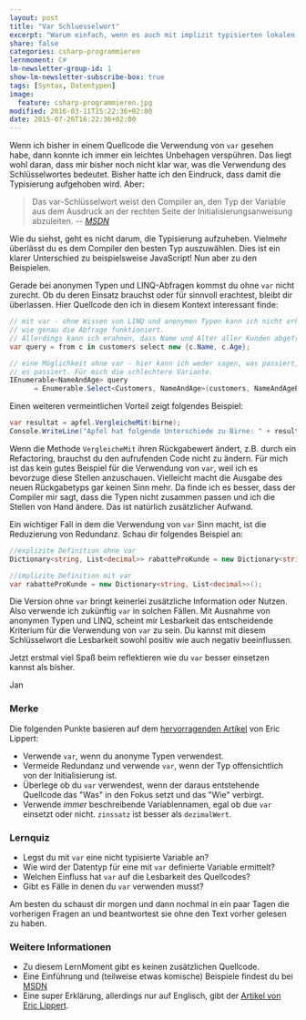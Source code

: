 ```yaml
---
layout: post
title: "Var Schluesselwort"
excerpt: "Warum einfach, wenn es auch mit implizit typisierten lokalen Variablen geht?"
share: false
categories: csharp-programmieren
lernmoment: C#
lm-newsletter-group-id: 1
show-lm-newsletter-subscribe-box: true
tags: [Syntax, Datentypen]
image:
  feature: csharp-programmieren.jpg
modified: 2016-03-11T15:22:36+02:00
date: 2015-07-26T16:22:36+02:00
---
```


Wenn ich bisher in einem Quellcode die Verwendung von `var` gesehen habe, dann konnte ich immer ein leichtes Unbehagen verspühren. Das liegt wohl daran, dass mir bisher noch nicht klar war, was die Verwendung des Schlüsselwortes bedeutet. Bisher hatte ich den Eindruck, dass damit die Typisierung aufgehoben wird. Aber:

> Das var-Schlüsselwort weist den Compiler an, den Typ der Variable aus dem Ausdruck an der rechten Seite der Initialisierungsanweisung abzuleiten.
> -- <cite>[MSDN](https://msdn.microsoft.com/de-de/library/bb384061.aspx)</cite>

Wie du siehst, geht es nicht darum, die Typisierung aufzuheben. Vielmehr überlässt du es dem Compiler den besten Typ auszuwählen. Dies ist ein klarer Unterschied zu beispielsweise JavaScript! Nun aber zu den Beispielen.

Gerade bei anonymen Typen und LINQ-Abfragen kommst du ohne `var` nicht zurecht. Ob du deren Einsatz brauchst oder für sinnvoll erachtest, bleibt dir überlassen. Hier Quellcode den ich in diesem Kontext interessant finde:

```cs
// mit var - ohne Wissen von LINQ und anonymen Typen kann ich nicht erklären
// wie genau die Abfrage funktioniert.
// Allerdings kann ich erahnen, dass Name und Alter aller Kunden abgefragt wird.
var query = from c in customers select new {c.Name, c.Age};

// eine Möglichkeit ohne var - hier kann ich weder sagen, was passiert, noch wie
// es passiert. Für mich die schlechtere Variante.
IEnumerable<NameAndAge> query 
      = Enumerable.Select<Customers, NameAndAge>(customers, NameAndAgeExtractor);
```

Einen weiteren vermeintlichen Vorteil zeigt folgendes Beispiel:

```cs
var resultat = apfel.VergleicheMit(birne);
Console.WriteLine("Apfel hat folgende Unterschiede zu Birne: " + resultat.ToString());
```

Wenn die Methode `VergleicheMit` ihren Rückgabewert ändert, z.B. durch ein Refactoring, brauchst du den aufrufenden Code nicht zu ändern. Für mich ist das kein gutes Beispiel für die Verwendung von `var`, weil ich es bevorzuge diese Stellen anzuschauen. Vielleicht macht die Ausgabe des neuen Rückgabetyps gar keinen Sinn mehr. Da finde ich es besser, dass der Compiler mir sagt, dass die Typen nicht zusammen passen und ich die Stellen von Hand ändere. Das ist natürlich zusätzlicher Aufwand.

Ein wichtiger Fall in dem die Verwendung von `var` Sinn macht, ist die Reduzierung von Redundanz. Schau dir folgendes Beispiel an:

```cs
//explizite Definition ohne var
Dictionary<string, List<decimal>> rabatteProKunde = new Dictionary<string, List<decimal>>();

//implizite Definition mit var
var rabatteProKunde = new Dictionary<string, List<decimal>>();
```

Die Version ohne `var` bringt keinerlei zusätzliche Information oder Nutzen. Also verwende ich zukünftig `var` in solchen Fällen. Mit Ausnahme von anonymen Typen und LINQ, scheint mir Lesbarkeit das entscheidende Kriterium für die Verwendung von `var` zu sein. Du kannst mit diesem Schlüsselwort die Lesbarkeit sowohl positiv wie auch negativ beeinflussen.

Jetzt erstmal viel Spaß beim reflektieren wie du `var` besser einsetzen kannst als bisher.

Jan


### Merke

Die folgenden Punkte basieren auf dem [hervorragenden Artikel](http://blogs.msdn.com/b/ericlippert/archive/2011/04/20/uses-and-misuses-of-implicit-typing.aspx) von Eric Lippert: 

-	Verwende `var`, wenn du anonyme Typen verwendest.
-	Vermeide Redundanz und verwende `var`, wenn der Typ offensichtlich von der Initialisierung ist.
-	Überlege ob du `var` verwendest, wenn der daraus entstehende Quellcode das "Was" in den Fokus setzt und das "Wie" verbirgt.
-	Verwende *immer* beschreibende Variablennamen, egal ob due `var` einsetzt oder nicht. `zinssatz` ist besser als `dezimalWert`.

### Lernquiz

-	Legst du mit `var` eine nicht typisierte Variable an?
-	Wie wird der Datentyp für eine mit `var` definierte Variable ermittelt?
-	Welchen Einfluss hat `var` auf die Lesbarkeit des Quellcodes?
-	Gibt es Fälle in denen du `var` verwenden musst?

Am besten du schaust dir morgen und dann nochmal in ein paar Tagen die vorherigen Fragen an und beantwortest sie ohne den Text vorher gelesen zu haben.

### Weitere Informationen

-	Zu diesem LernMoment gibt es keinen zusätzlichen Quellcode.
-	Eine Einführung und (teilweise etwas komische) Beispiele findest du bei [MSDN](https://msdn.microsoft.com/de-de/library/bb384061.aspx)
-	Eine super Erklärung, allerdings nur auf Englisch, gibt der [Artikel von Eric Lippert](http://blogs.msdn.com/b/ericlippert/archive/2011/04/20/uses-and-misuses-of-implicit-typing.aspx).
